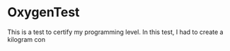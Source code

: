 # OxygenTest
This is a test to certify my programming level. In this test, I had to create a kilogram con                          
   
